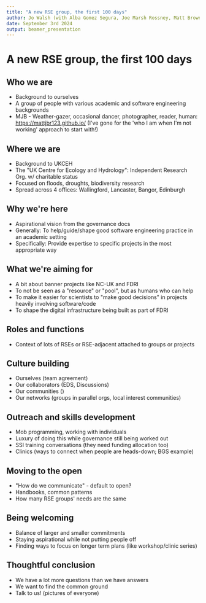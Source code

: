 ```yaml
---
title: "A new RSE group, the first 100 days"
author: Jo Walsh (with Alba Gomez Segura, Joe Marsh Rossney, Matt Brown, Matt Coole and Robin Long)
date: September 3rd 2024
output: beamer_presentation
---
```


# A new RSE group, the first 100 days

## Who we are

* Background to ourselves
* A group of people with various academic and software engineering backgrounds
* MJB - Weather-gazer, occasional dancer, photographer, reader, human: https://mattjbr123.github.io/ (I've gone for the 'who I am when I'm not working' approach to start with!)

## Where we are 

* Background to UKCEH
* The "UK Centre for Ecology and Hydrology": Independent Research Org. w/ charitable status
* Focused on floods, droughts, biodiversity research
* Spread across 4 offices: Wallingford, Lancaster, Bangor, Edinburgh

## Why we're here

* Aspirational vision from the governance docs
* Generally: To help/guide/shape good software engineering practice in an academic setting
* Specifically: Provide expertise to specific projects in the most appropriate way

## What we're aiming for

* A bit about banner projects like NC-UK and FDRI
* To not be seen as a "resource" or "pool", but as humans who can help
* To make it easier for scientists to "make good decisions" in projects heavily involving software/code
* To shape the digital infrastructure being built as part of FDRI

## Roles and functions

* Context of lots of RSEs or RSE-adjacent attached to groups or projects

## Culture building

* Ourselves (team agreement)
* Our collaborators (EDS, Discussions)
* Our communities ()
* Our networks (groups in parallel orgs, local interest communities)

## Outreach and skills development

* Mob programming, working with individuals
* Luxury of doing this while governance still being worked out
* SSI training conversations (they need funding allocation too)
* Clinics (ways to connect when people are heads-down; BGS example)

## Moving to the open

* "How do we communicate" - default to open?
* Handbooks, common patterns
* How many RSE groups' needs are the same

## Being welcoming

* Balance of larger and smaller commitments
* Staying aspirational while not putting people off
* Finding ways to focus on longer term plans (like workshop/clinic series)

## Thoughtful conclusion

* We have a lot more questions than we have answers
* We want to find the common ground
* Talk to us! (pictures of everyone)

